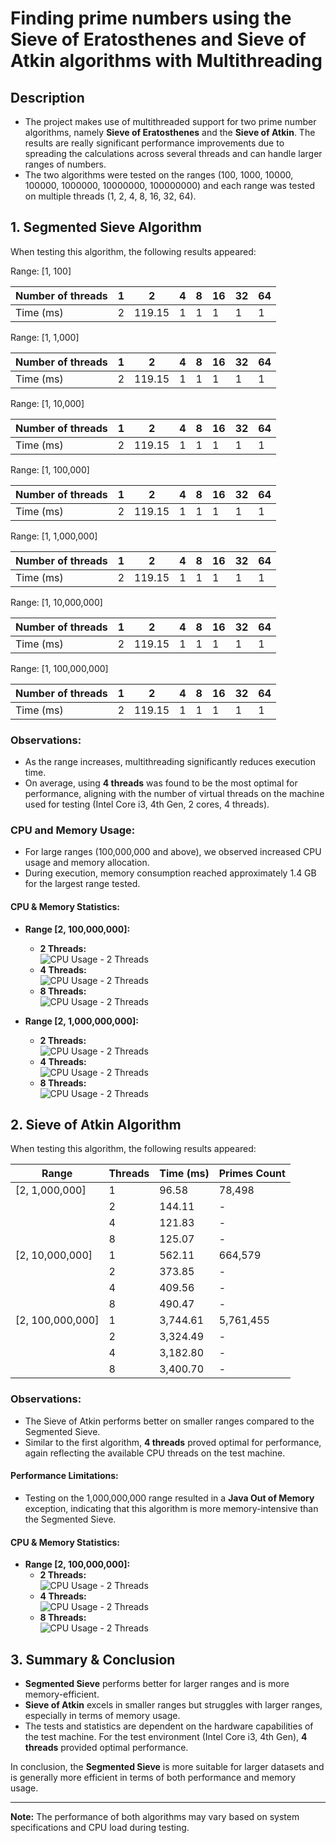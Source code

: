 # Finding prime numbers using the Sieve of Eratosthenes and Sieve of Atkin algorithms with Multithreading

## Description
- The project makes use of multithreaded support for two prime number algorithms, namely **Sieve of Eratosthenes** and the **Sieve of Atkin**. The results are really significant performance improvements due to spreading the calculations across several threads and can handle larger ranges of numbers.
- The two algorithms were tested on the ranges (100, 1000, 10000, 100000, 1000000, 10000000, 100000000) and each range was tested on multiple threads (1, 2, 4, 8, 16, 32, 64).

## 1. Segmented Sieve Algorithm

When testing this algorithm, the following results appeared:

Range: [1, 100]

| Number of threads  | 1           | 2           | 4           | 8           | 16           | 32           | 64           |
|--------------------|-------------|-------------|-------------|-------------|--------------|--------------|--------------|
| Time (ms)          | 2           | 119.15     | 1           | 1           | 1           | 1           | 1           |

Range: [1, 1,000]

| Number of threads  | 1           | 2           | 4           | 8           | 16           | 32           | 64           |
|--------------------|-------------|-------------|-------------|-------------|--------------|--------------|--------------|
| Time (ms)          | 2           | 119.15     | 1           | 1           | 1           | 1           | 1           |

Range: [1, 10,000]

| Number of threads  | 1           | 2           | 4           | 8           | 16           | 32           | 64           |
|--------------------|-------------|-------------|-------------|-------------|--------------|--------------|--------------|
| Time (ms)          | 2           | 119.15     | 1           | 1           | 1           | 1           | 1           |

Range: [1, 100,000]

| Number of threads  | 1           | 2           | 4           | 8           | 16           | 32           | 64           |
|--------------------|-------------|-------------|-------------|-------------|--------------|--------------|--------------|
| Time (ms)          | 2           | 119.15     | 1           | 1           | 1           | 1           | 1           |

Range: [1, 1,000,000]

| Number of threads  | 1           | 2           | 4           | 8           | 16           | 32           | 64           |
|--------------------|-------------|-------------|-------------|-------------|--------------|--------------|--------------|
| Time (ms)          | 2           | 119.15     | 1           | 1           | 1           | 1           | 1           |

Range: [1, 10,000,000]

| Number of threads  | 1           | 2           | 4           | 8           | 16           | 32           | 64           |
|--------------------|-------------|-------------|-------------|-------------|--------------|--------------|--------------|
| Time (ms)          | 2           | 119.15     | 1           | 1           | 1           | 1           | 1           |

Range: [1, 100,000,000]

| Number of threads  | 1           | 2           | 4           | 8           | 16           | 32           | 64           |
|--------------------|-------------|-------------|-------------|-------------|--------------|--------------|--------------|
| Time (ms)          | 2           | 119.15     | 1           | 1           | 1           | 1           | 1           |


### Observations:
- As the range increases, multithreading significantly reduces execution time.
- On average, using **4 threads** was found to be the most optimal for performance, aligning with the number of virtual threads on the machine used for testing (Intel Core i3, 4th Gen, 2 cores, 4 threads).
  
### CPU and Memory Usage:
- For large ranges (100,000,000 and above), we observed increased CPU usage and memory allocation.
- During execution, memory consumption reached approximately 1.4 GB for the largest range tested.

#### CPU & Memory Statistics:
- **Range [2, 100,000,000]:**
  - **2 Threads:**  
    ![CPU Usage - 2 Threads](./images/segmented/100/2.PNG)
  - **4 Threads:**  
    ![CPU Usage - 2 Threads](./images/segmented/100/4.PNG)
  - **8 Threads:**  
    ![CPU Usage - 2 Threads](./images/segmented/100/8.PNG)
  
- **Range [2, 1,000,000,000]:**
  - **2 Threads:**  
    ![CPU Usage - 2 Threads](./images/segmented/billion/2.PNG)
  - **4 Threads:**  
    ![CPU Usage - 2 Threads](./images/segmented/billion/4.PNG)
  - **8 Threads:**  
    ![CPU Usage - 2 Threads](./images/segmented/billion/8.PNG)

## 2. Sieve of Atkin Algorithm

When testing this algorithm, the following results appeared:

| Range          | Threads | Time (ms)  | Primes Count |
|----------------|---------|------------|--------------|
| [2, 1,000,000]   | 1       | 96.58      | 78,498       |
|                | 2       | 144.11     | -            |
|                | 4       | 121.83     | -            |
|                | 8       | 125.07     | -            |
| [2, 10,000,000]  | 1       | 562.11     | 664,579      |
|                | 2       | 373.85     | -            |
|                | 4       | 409.56     | -            |
|                | 8       | 490.47     | -            |
| [2, 100,000,000] | 1       | 3,744.61   | 5,761,455    |
|                | 2       | 3,324.49   | -            |
|                | 4       | 3,182.80   | -            |
|                | 8       | 3,400.70   | -            |

### Observations:
- The Sieve of Atkin performs better on smaller ranges compared to the Segmented Sieve.
- Similar to the first algorithm, **4 threads** proved optimal for performance, again reflecting the available CPU threads on the test machine.
  
#### Performance Limitations:
- Testing on the 1,000,000,000 range resulted in a **Java Out of Memory** exception, indicating that this algorithm is more memory-intensive than the Segmented Sieve.

#### CPU & Memory Statistics:
- **Range [2, 100,000,000]:**
  - **2 Threads:**  
    ![CPU Usage - 2 Threads](./images/Atkin/2.PNG)
  - **4 Threads:**  
    ![CPU Usage - 2 Threads](./images/Atkin/4.PNG)
  - **8 Threads:**  
    ![CPU Usage - 2 Threads](./images/Atkin/8.PNG)

## 3. Summary & Conclusion

- **Segmented Sieve** performs better for larger ranges and is more memory-efficient.
- **Sieve of Atkin** excels in smaller ranges but struggles with larger ranges, especially in terms of memory usage.
- The tests and statistics are dependent on the hardware capabilities of the test machine. For the test environment (Intel Core i3, 4th Gen), **4 threads** provided optimal performance.
  
In conclusion, the **Segmented Sieve** is more suitable for larger datasets and is generally more efficient in terms of both performance and memory usage.

--- 

**Note:** The performance of both algorithms may vary based on system specifications and CPU load during testing.
